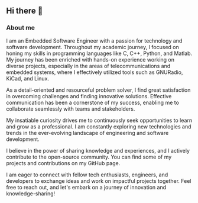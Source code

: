 ## Hi there 👋 
### About me
I am an Embedded Software Engineer with a passion for technology and software development. Throughout my academic journey, I focused on honing my skills in programming languages like C, C++, Python, and Matlab. My journey has been enriched with hands-on experience working on diverse projects, especially in the areas of telecommunications and embedded systems, where I effectively utilized tools such as GNURadio, KiCad, and Linux.

As a detail-oriented and resourceful problem solver, I find great satisfaction in overcoming challenges and finding innovative solutions. Effective communication has been a cornerstone of my success, enabling me to collaborate seamlessly with teams and stakeholders.

My insatiable curiosity drives me to continuously seek opportunities to learn and grow as a professional. I am constantly exploring new technologies and trends in the ever-evolving landscape of engineering and software development.

I believe in the power of sharing knowledge and experiences, and I actively contribute to the open-source community. You can find some of my projects and contributions on my GitHub page.

I am eager to connect with fellow tech enthusiasts, engineers, and developers to exchange ideas and work on impactful projects together. Feel free to reach out, and let's embark on a journey of innovation and knowledge-sharing!




<!--
**kemaluzgoren/kemaluzgoren** is a ✨ _special_ ✨ repository because its `README.md` (this file) appears on your GitHub profile.

Here are some ideas to get you started:

- 🔭 I’m currently working on ...
- 🌱 I’m currently learning ...
- 👯 I’m looking to collaborate on ...
- 🤔 I’m looking for help with ...
- 💬 Ask me about ...
- 📫 How to reach me: ...
- 😄 Pronouns: ...
- ⚡ Fun fact: ...
-->
